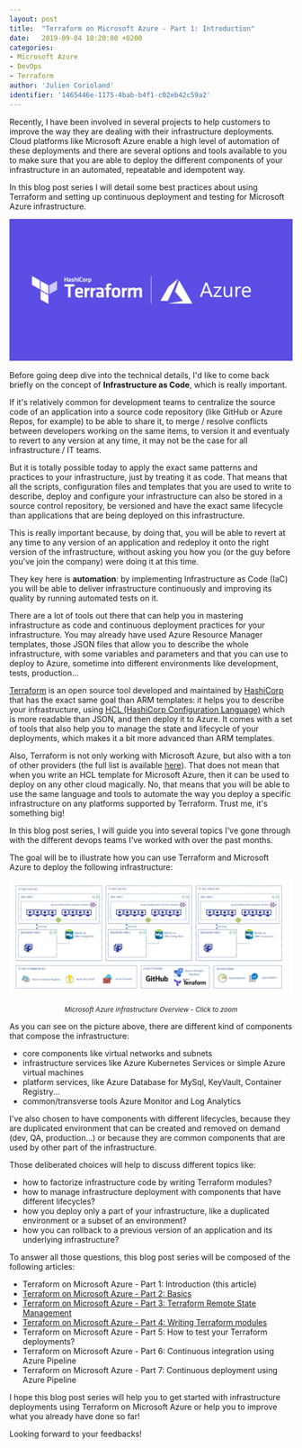 ```yaml
---
layout: post
title:  "Terraform on Microsoft Azure - Part 1: Introduction"
date:   2019-09-04 10:20:00 +0200
categories: 
- Microsoft Azure
- DevOps
- Terraform
author: 'Julien Corioland'
identifier: '1465446e-1175-4bab-b4f1-c02eb42c59a2'
---
```


Recently, I have been involved in several projects to help customers to improve the way they are dealing with their infrastructure deployments. Cloud platforms like Microsoft Azure enable a high level of automation of these deployments and there are several options and tools available to you to make sure that you are able to deploy the different components of your infrastructure in an automated, repeatable and idempotent way.

In this blog post series I will detail some best practices about using Terraform and setting up continuous deployment and testing for Microsoft Azure infrastructure.

![Terraform on Azure](/images/terraform-microsoft-azure-introduction/terraform-azure.png)

<!--more-->

Before going deep dive into the technical details, I'd like to come back briefly on the concept of **Infrastructure as Code**, which is really important.

If it's relatively common for development teams to centralize the source code of an application into a source code repository (like GitHub or Azure Repos, for example) to be able to share it, to merge / resolve conflicts between developers working on the same items, to version it and eventualy to revert to any version at any time, it may not be the case for all infrastructure / IT teams.

But it is totally possible today to apply the exact same patterns and practices to your infrastructure, just by treating it as code. That means that all the scripts, configuration files and templates that you are used to write to describe, deploy and configure your infrastructure can also be stored in a source control repository, be versioned and have the exact same lifecycle than applications that are being deployed on this infrastructure.

This is really important because, by doing that, you will be able to revert at any time to any version of an application and redeploy it onto the right version of the infrastructure, without asking you how you (or the guy before you've join the company) were doing it at this time.

They key here is **automation**: by implementing Infrastructure as Code (IaC) you will be able to deliver infrastructure continuously and improving its quality by running automated tests on it.

There are a lot of tools out there that can help you in mastering infrastructure as code and continuous deployment practices for your infrastructure. You may already have used Azure Resource Manager templates, those JSON files that allow you to describe the whole infrastructure, with some variables and parameters and that you can use to deploy to Azure, sometime into different environments like development, tests, production…

[Terraform](https://www.terraform.io/) is an open source tool developed and maintained by [HashiCorp](https://www.hashicorp.com/) that has the exact same goal than ARM templates: it helps you to describe your infrastructure, using [HCL (HashiCorp Configuration Language)](https://www.terraform.io/docs/configuration/syntax.html) which is more readable than JSON, and then deploy it to Azure.
It comes with a set of tools that also help you to manage the state and lifecycle of your deployments, which makes it a bit more advanced than ARM templates.

Also, Terraform is not only working with Microsoft Azure, but also with a ton of other providers (the full list is available [here](https://www.terraform.io/docs/providers/)). That does not mean that when you write an HCL template for Microsoft Azure, then it can be used to deploy on any other cloud magically. No, that means that you will be able to use the same language and tools to automate the way you deploy a specific infrastructure on any platforms supported by Terraform. Trust me, it's something big!

In this blog post series, I will guide you into several topics I've gone through with the different devops teams I've worked with over the past months.

The goal will be to illustrate how you can use Terraform and Microsoft Azure to deploy the following infrastructure:

[![Microsoft Azure infrastructure overview](/images/terraform-microsoft-azure-introduction/azure-infrastructure-overview.jpg)](/images/terraform-microsoft-azure-introduction/azure-infrastructure-overview.jpg)
<center><i><small>Microsoft Azure infrastructure Overview - Click to zoom</small></i></center>

As you can see on the picture above, there are different kind of components that compose the infrastructure:

- core components like virtual networks and subnets
- infrastructure services like Azure Kubernetes Services or simple Azure virtual machines
- platform services, like Azure Database for MySql, KeyVault, Container Registry...
- common/transverse tools Azure Monitor and Log Analytics

I've also chosen to have components with different lifecycles, because they are duplicated environment that can be created and removed on demand (dev, QA, production...) or because they are common components that are used by other part of the infrastructure.

Those deliberated choices will help to discuss different topics like:
- how to factorize infrastructure code by writing Terraform modules?
- how to manage infrastructure deployment with components that have different lifecycles?
- how you deploy only a part of your infrastructure, like a duplicated environment or a subset of an environment?
- how you can rollback to a previous version of an application and its underlying infrastructure?

To answer all those questions, this blog post series will be composed of the following articles:

- Terraform on Microsoft Azure - Part 1: Introduction (this article)
- [Terraform on Microsoft Azure - Part 2: Basics](/archives/2019/09/04/terraform-microsoft-azure-basics.html)
- [Terraform on Microsoft Azure - Part 3: Terraform Remote State Management](/archives/2019/09/09/terraform-microsoft-azure-remote-state-management.html)
- [Terraform on Microsoft Azure - Part 4: Writing Terraform modules](/archives/2019/09/11/terraform-microsoft-azure-modules.html)
- Terraform on Microsoft Azure - Part 5: How to test your Terraform deployments?
- Terraform on Microsoft Azure - Part 6: Continuous integration using Azure Pipeline
- Terraform on Microsoft Azure - Part 7: Continuous deployment using Azure Pipeline

I hope this blog post series will help you to get started with infrastructure deployments using Terraform on Microsoft Azure or help you to improve what you already have done so far!

Looking forward to your feedbacks!
